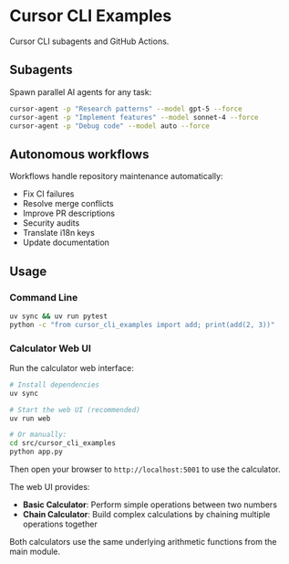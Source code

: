 # Cursor CLI Examples

Cursor CLI subagents and GitHub Actions.

## Subagents

Spawn parallel AI agents for any task:

```bash
cursor-agent -p "Research patterns" --model gpt-5 --force
cursor-agent -p "Implement features" --model sonnet-4 --force
cursor-agent -p "Debug code" --model auto --force
```

## Autonomous workflows

Workflows handle repository maintenance automatically:

- Fix CI failures
- Resolve merge conflicts
- Improve PR descriptions
- Security audits
- Translate i18n keys
- Update documentation

## Usage

### Command Line

```bash
uv sync && uv run pytest
python -c "from cursor_cli_examples import add; print(add(2, 3))"
```

### Calculator Web UI

Run the calculator web interface:

```bash
# Install dependencies
uv sync

# Start the web UI (recommended)
uv run web

# Or manually:
cd src/cursor_cli_examples
python app.py
```

Then open your browser to `http://localhost:5001` to use the calculator.

The web UI provides:

- **Basic Calculator**: Perform simple operations between two numbers
- **Chain Calculator**: Build complex calculations by chaining multiple operations together

Both calculators use the same underlying arithmetic functions from the main module.
